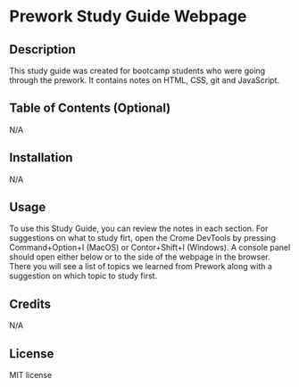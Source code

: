 # Prework Study Guide Webpage

## Description

This study guide was created for bootcamp students who were going through the prework. It contains notes on HTML, CSS, git and JavaScript.

## Table of Contents (Optional)

N/A

## Installation

N/A

## Usage

To use this Study Guide, you can review the notes in each section. For suggestions on what to study firt, open the Crome DevTools by pressing Command+Option+I (MacOS) or Contor+Shift+I (Windows). A console panel should open either below or to the side of the webpage in the browser. There you will see a list of topics we learned from Prework along with a suggestion on which topic to study first.

## Credits

N/A

## License

MIT license

